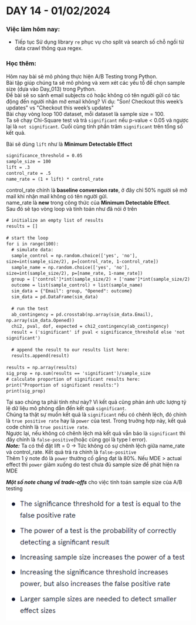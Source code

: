 # DAY 14 - 01/02/2024
### Việc làm hôm nay:
- Tiếp tục Sử dụng library `re` phục vụ cho split và search số chỗ ngồi từ data crawl thông qua regex.

### Học thêm:
Hôm nay bài sẽ mô phỏng thực hiện A/B Testing trong Python.\
Bài tập giúp chúng ta sẽ mô phỏng và xem xét các yếu tổ để chọn sample size (dựa vào Day_013) trong Python.\
Đề bài sẽ so sánh email subjects có hoặc không có tên người gửi có tác động đến người nhận mở email không? Ví dụ: "Son! Checkout this week’s updates" vs "Checkout this week’s updates"\
Bài chạy vòng loop 100 dataset, mỗi dataset là sample size = 100. \
Ta sẽ chạy Chi-Square test và trả `significant` nếu p-value < 0.05 và ngược lại là `not significant`. Cuối cùng tính phần trăm `significant` trên tổng số kết quả.

Bài sẽ dùng `lift` như là **Minimum Detectable Effect**
```
significance_threshold = 0.05
sample_size = 100
lift = .3
control_rate = .5
name_rate = (1 + lift) * control_rate
```
control_rate chính là **baseline conversion rate**, ở đây chỉ 50% người sẽ mở mail khi nhận mail không có tên người gửi.\
name_rate là **new** trong công thức của **Minimum Detectable Effect**.\
Sau đó sẽ tạo vòng loop và tính toán như đã nói ở trên
```
# initialize an empty list of results
results = []

# start the loop
for i in range(100):
  # simulate data:
  sample_control = np.random.choice(['yes', 'no'],  size=int(sample_size/2), p=[control_rate, 1-control_rate])
  sample_name = np.random.choice(['yes', 'no'], size=int(sample_size/2), p=[name_rate, 1-name_rate])
  group = ['control']*int(sample_size/2) + ['name']*int(sample_size/2)
  outcome = list(sample_control) + list(sample_name)
  sim_data = {"Email": group, "Opened": outcome}
  sim_data = pd.DataFrame(sim_data)

  # run the test
  ab_contingency = pd.crosstab(np.array(sim_data.Email), np.array(sim_data.Opened))
  chi2, pval, dof, expected = chi2_contingency(ab_contingency)
  result = ('significant' if pval < significance_threshold else 'not significant')

  # append the result to our results list here:
  results.append(result)

results = np.array(results)
sig_prop = np.sum(results == 'significant')/sample_size
# calculate proportion of significant results here:
print("Proportion of significant results:")
print(sig_prop)
```
Tại sao chúng ta phải tính như này? Vì kết quả cũng phản ánh ước lượng tỷ lệ dữ liệu mô phỏng dẫn đến kết quả `significant`.\
Chúng ta thật sự muốn kết quả là `significant` nếu có chênh lệch, đó chính là `true positive rate` hay là `power` của test. Trong truờng hợp này, kết quả code chính là `true positive rate`.\
Ngược lại, nếu không có chênh lệch mà kết quả vẫn báo là `significant` thì đây chính là `false-positive`(hoặc cũng gọi là type I error).\
***Note:*** Ta có thể đặt lift = 0 -> Tức không có sự chênh lệch giữa name_rate và control_rate. Kết quả trả ra chính là `false-positive`\
Thêm 1 ý note đó là `power` thường cố gắng đạt là 80%. Nếu MDE > actual effect thì `power` giảm xuống do test chưa đủ sample size để phát hiện ra MDE

***Một số note chung về trade-offs*** cho việc tính toán sample size của A/B testing\
![Alt text](image-9.png)
